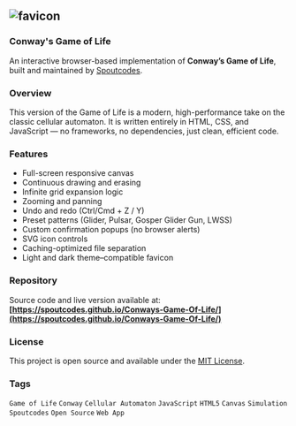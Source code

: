![favicon](https://github.com/user-attachments/assets/6bbf654c-3000-4803-9524-62eb47b3f4af)
---
### Conway's Game of Life
An interactive browser-based implementation of **Conway’s Game of Life**, built and maintained by [Spoutcodes](https://github.com/Spoutcodes).

### Overview
This version of the Game of Life is a modern, high-performance take on the classic cellular automaton. It is written entirely in HTML, CSS, and JavaScript — no frameworks, no dependencies, just clean, efficient code.

### Features
- Full-screen responsive canvas  
- Continuous drawing and erasing  
- Infinite grid expansion logic  
- Zooming and panning  
- Undo and redo (Ctrl/Cmd + Z / Y)  
- Preset patterns (Glider, Pulsar, Gosper Glider Gun, LWSS)  
- Custom confirmation popups (no browser alerts)  
- SVG icon controls  
- Caching-optimized file separation  
- Light and dark theme–compatible favicon  

### Repository
Source code and live version available at:  
**[https://spoutcodes.github.io/Conways-Game-Of-Life/](https://spoutcodes.github.io/Conways-Game-Of-Life/)**

### License
This project is open source and available under the [MIT License](LICENSE).

### Tags
`Game of Life` `Conway` `Cellular Automaton` `JavaScript` `HTML5` `Canvas` `Simulation` `Spoutcodes` `Open Source` `Web App`
